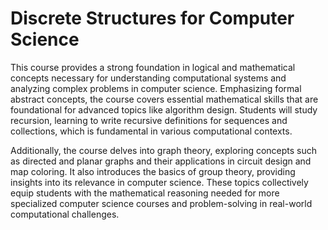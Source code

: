 # Discrete Structures for Computer Science

This course provides a strong foundation in logical and mathematical concepts necessary for understanding computational systems and analyzing complex problems in computer science. Emphasizing formal abstract concepts, the course covers essential mathematical skills that are foundational for advanced topics like algorithm design. Students will study recursion, learning to write recursive definitions for sequences and collections, which is fundamental in various computational contexts.

Additionally, the course delves into graph theory, exploring concepts such as directed and planar graphs and their applications in circuit design and map coloring. It also introduces the basics of group theory, providing insights into its relevance in computer science. These topics collectively equip students with the mathematical reasoning needed for more specialized computer science courses and problem-solving in real-world computational challenges.

